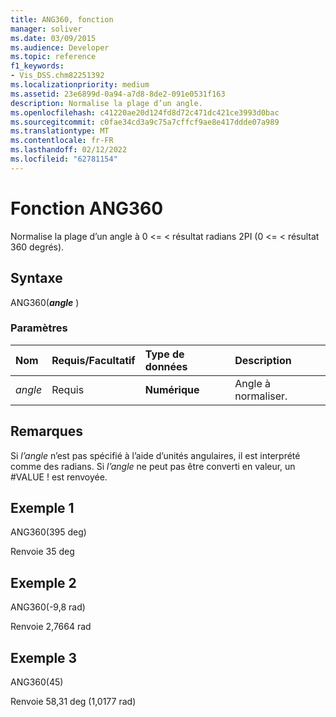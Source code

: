 ```yaml
---
title: ANG360, fonction
manager: soliver
ms.date: 03/09/2015
ms.audience: Developer
ms.topic: reference
f1_keywords:
- Vis_DSS.chm82251392
ms.localizationpriority: medium
ms.assetid: 23e6899d-0a94-a7d8-8de2-091e0531f163
description: Normalise la plage d’un angle.
ms.openlocfilehash: c41220ae20d124fd8d72c471dc421ce3993d0bac
ms.sourcegitcommit: c0fae34cd3a9c75a7cffcf9ae8e417ddde07a989
ms.translationtype: MT
ms.contentlocale: fr-FR
ms.lasthandoff: 02/12/2022
ms.locfileid: "62781154"
---
```

# <a name="ang360-function"></a>Fonction ANG360

Normalise la plage d’un angle à 0 \<= \< résultat radians 2PI (0 \<= \< résultat 360 degrés).
  
## <a name="syntax"></a>Syntaxe

ANG360(***angle*** ) 
  
### <a name="parameters"></a>Paramètres

|**Nom**|**Requis/Facultatif**|**Type de données**|**Description**|
|:-----|:-----|:-----|:-----|
| _angle_ <br/> |Requis  <br/> |**Numérique** <br/> |Angle à normaliser. |
   
## <a name="remarks"></a>Remarques

Si  *l’angle*  n’est pas spécifié à l’aide d’unités angulaires, il est interprété comme des radians. Si  *l’angle*  ne peut pas être converti en valeur, un #VALUE ! est renvoyée. 
  
## <a name="example-1"></a>Exemple 1

ANG360(395 deg)
  
Renvoie 35 deg
  
## <a name="example-2"></a>Exemple 2

ANG360(-9,8 rad)
  
Renvoie 2,7664 rad
  
## <a name="example-3"></a>Exemple 3

ANG360(45)
  
Renvoie 58,31 deg (1,0177 rad)
  

